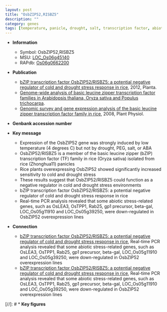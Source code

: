 ```yaml
---
layout: post
title: "OsbZIP52,RISBZ5"
description: ""
category: genes
tags: [temperature, panicle, drought, salt, transcription factor, abiotic stress]
---
```


* **Information**  
    + Symbol: OsbZIP52,RISBZ5  
    + MSU: [LOC_Os06g45140](http://rice.plantbiology.msu.edu/cgi-bin/ORF_infopage.cgi?orf=LOC_Os06g45140)  
    + RAPdb: [Os06g0662200](http://rapdb.dna.affrc.go.jp/viewer/gbrowse_details/irgsp1?name=Os06g0662200)  

* **Publication**  
    + [bZIP transcription factor OsbZIP52/RISBZ5: a potential negative regulator of cold and drought stress response in rice](http://www.ncbi.nlm.nih.gov/pubmed?term=bZIP+transcription+factor+OsbZIP52/RISBZ5:+a+potential+negative+regulator+of+cold+and+drought+stress+response+in+rice%5BTitle%5D), 2012, Planta.
    + [Genome-wide analysis of basic leucine zipper transcription factor families in Arabidopsis thaliana, Oryza sativa and Populus trichocarpa](English+Edition).
    + [Genomic survey and gene expression analysis of the basic leucine zipper transcription factor family in rice](http://www.ncbi.nlm.nih.gov/pubmed?term=Genomic+survey+and+gene+expression+analysis+of+the+basic+leucine+zipper+transcription+factor+family+in+rice%5BTitle%5D), 2008, Plant Physiol.

* **Genbank accession number**  

* **Key message**  
    + Expression of the OsbZIP52 gene was strongly induced by low temperature (4 degrees C) but not by drought, PEG, salt, or ABA
    + OsbZIP52/RISBZ5 is a member of the basic leucine zipper (bZIP) transcription factor (TF) family in rice (Oryza sativa) isolated from rice (Zhonghua11) panicles
    + Rice plants overexpressing OsbZIP52 showed significantly increased sensitivity to cold and drought stress
    + These results suggest that OsbZIP52/RISBZ5 could function as a negative regulator in cold and drought stress environments
    + bZIP transcription factor OsbZIP52/RISBZ5: a potential negative regulator of cold and drought stress response in rice
    + Real-time PCR analysis revealed that some abiotic stress-related genes, such as OsLEA3, OsTPP1, Rab25, gp1 precursor, beta-gal, LOC_Os05g11910 and LOC_Os05g39250, were down-regulated in OsbZIP52 overexpression lines

* **Connection**  
    + [bZIP transcription factor OsbZIP52/RISBZ5: a potential negative regulator of cold and drought stress response in rice](http://www.ncbi.nlm.nih.gov/pubmed?term=bZIP+transcription+factor+OsbZIP52/RISBZ5:+a+potential+negative+regulator+of+cold+and+drought+stress+response+in+rice%5BTitle%5D), Real-time PCR analysis revealed that some abiotic stress-related genes, such as OsLEA3, OsTPP1, Rab25, gp1 precursor, beta-gal, LOC_Os05g11910 and LOC_Os05g39250, were down-regulated in OsbZIP52 overexpression lines
    + [bZIP transcription factor OsbZIP52/RISBZ5: a potential negative regulator of cold and drought stress response in rice](http://www.ncbi.nlm.nih.gov/pubmed?term=bZIP+transcription+factor+OsbZIP52/RISBZ5:+a+potential+negative+regulator+of+cold+and+drought+stress+response+in+rice%5BTitle%5D), Real-time PCR analysis revealed that some abiotic stress-related genes, such as OsLEA3, OsTPP1, Rab25, gp1 precursor, beta-gal, LOC_Os05g11910 and LOC_Os05g39250, were down-regulated in OsbZIP52 overexpression lines

[//]: # * **Key figures**  


